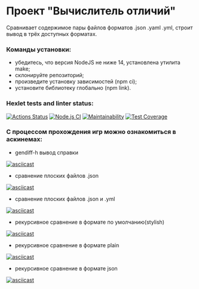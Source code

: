 # **Проект "Вычислитель отличий"**

Сравнивает содержимое пары файлов форматов .json .yaml .yml, строит вывод в трёх доступных форматах. 

### Команды установки:
* убедитесь, что версия NodeJS не ниже 14, установлена утилита make;
* склонируйте репозиторий;
* произведите установку зависимостей (npm ci);
* установите библиотеку глобально (npm link).

### Hexlet tests and linter status:
[![Actions Status](https://github.com/DenisFrolkin/frontend-project-lvl2/workflows/hexlet-check/badge.svg)](https://github.com/DenisFrolkin/frontend-project-lvl2/actions)
[![Node.js CI](https://github.com/DenisFrolkin/frontend-project-lvl2/actions/workflows/node.js.yml/badge.svg)](https://github.com/DenisFrolkin/frontend-project-lvl2/actions/workflows/node.js.yml)
[![Maintainability](https://api.codeclimate.com/v1/badges/8c8433fa6332a4279201/maintainability)](https://codeclimate.com/github/DenisFrolkin/frontend-project-lvl2/maintainability)
[![Test Coverage](https://api.codeclimate.com/v1/badges/8c8433fa6332a4279201/test_coverage)](https://codeclimate.com/github/DenisFrolkin/frontend-project-lvl2/test_coverage)


### С процессом прохождения игр можно ознакомиться в аскинемах:

* gendiff-h вывод справки

[![asciicast](https://asciinema.org/a/IjlH3fI5qMUbEuvmhinrOp95D.svg)](https://asciinema.org/a/IjlH3fI5qMUbEuvmhinrOp95D)

* сравнение плоских файлов .json

[![asciicast](https://asciinema.org/a/CmkBkC4KmKujKsmdyRLMtNhN3.svg)](https://asciinema.org/a/CmkBkC4KmKujKsmdyRLMtNhN3)

* сравнение плоских файлов .json и .yml

[![asciicast](https://asciinema.org/a/MX88mIYySuY2znbt546nrguRE.svg)](https://asciinema.org/a/MX88mIYySuY2znbt546nrguRE)

* рекурсивное сравнение в формате по умолчанию(stylish)

[![asciicast](https://asciinema.org/a/DVszBV0mEoMgjw4MBQFOuugrJ.svg)](https://asciinema.org/a/DVszBV0mEoMgjw4MBQFOuugrJ)

* рекурсивное сравнение в формате plain

[![asciicast](https://asciinema.org/a/dSNyak4oasQlMVlbKISJnTtGp.svg)](https://asciinema.org/a/dSNyak4oasQlMVlbKISJnTtGp)

* рекурсивное сравнение в формате json

[![asciicast](https://asciinema.org/a/bS9RBZeBQFBi9KkidmkzXnWS1.svg)](https://asciinema.org/a/bS9RBZeBQFBi9KkidmkzXnWS1)
